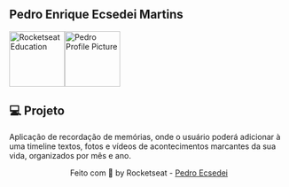 
<h2>Pedro Enrique Ecsedei Martins</h2>

<div style="display: flex;">
    <img alt="Rocketseat Education" src="https://avatars.githubusercontent.com/u/69590972?s=200&v=4" width="100px" />
    <img alt="Pedro Profile Picture" src="https://avatars.githubusercontent.com/u/96201154?v=4" width="100px" />
</div>

## 💻 Projeto

Aplicação de recordação de memórias, onde o usuário poderá adicionar à uma timeline textos, fotos e vídeos de acontecimentos marcantes da sua vida, organizados por mês e ano.

<p align="center">
  Feito com 💜 by Rocketseat - <a href="https://www.linkedin.com/in/pedromartins02920/" target="_blank">Pedro Ecsedei</a>
</p>

<!--START_SECTION:footer-->

<br />
<br />
